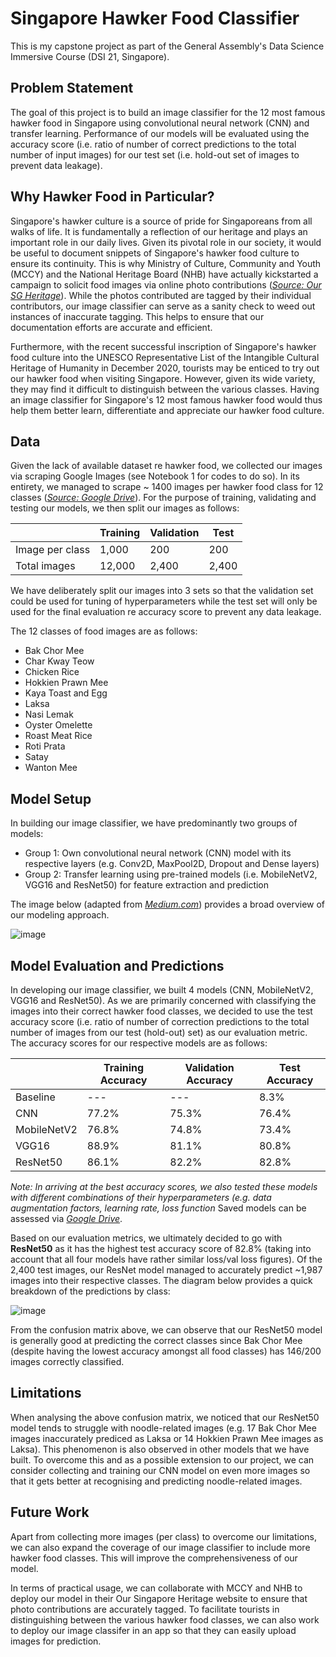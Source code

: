 # Singapore Hawker Food Classifier
This is my capstone project as part of the General Assembly's Data Science Immersive Course (DSI 21, Singapore).

## Problem Statement
The goal of this project is to build an image classifier for the 12 most famous hawker food in Singapore using convolutional neural network (CNN) and transfer learning. Performance of our models will be evaluated using the accuracy score (i.e. ratio of number of correct predictions to the total number of input images) for our test set (i.e. hold-out set of images to prevent data leakage).  

## Why Hawker Food in Particular?
Singapore's hawker culture is a source of pride for Singaporeans from all walks of life. It is fundamentally a reflection of our heritage and plays an important role in our daily lives. Given its pivotal role in our society, it would be useful to document snippets of Singapore's hawker food culture to ensure its continuity. This is why Ministry of Culture, Community and Youth (MCCY) and the National Heritage Board (NHB) have actually kickstarted a campaign to solicit food images via online photo contributions  ([*Source: Our SG Heritage*](https://www.oursgheritage.gov.sg/ourhawkerculture-online-photo-contributions/)). While the photos contributed are tagged by their individual contributors, our image classifier can serve as a sanity check to weed out instances of inaccurate tagging. This helps to ensure that our documentation efforts are accurate and efficient. 

Furthermore, with the recent successful inscription of Singapore's hawker food culture into the UNESCO Representative List of the Intangible Cultural Heritage of Humanity in December 2020, tourists may be enticed to try out our hawker food when visiting Singapore. However, given its wide variety, they may find it difficult to distinguish between the various classes. Having an image classifier for Singapore's 12 most famous hawker food would thus help them better learn, differentiate and appreciate our hawker food culture.


## Data
Given the lack of available dataset re hawker food, we collected our images via scraping Google Images (see Notebook 1 for codes to do so). In its entirety, we managed to scrape ~ 1400 images per hawker food class for 12 classes ([*Source: Google Drive*](https://drive.google.com/drive/folders/1hFmc5qQ5OGdm57wocz1Xc3yziemFYo6y?usp=sharing)). For the purpose of training, validating and testing our models, we then split our images as follows: 

|  |Training|Validation|Test|
|---|---|---|---|
|Image per class |1,000|200|200|
|Total images|12,000|2,400|2,400

We have deliberately split our images into 3 sets so that the validation set could be used for tuning of hyperparameters while the test set will only be used for the final evaluation re accuracy score to prevent any data leakage.

The 12 classes of food images are as follows:
- Bak Chor Mee
- Char Kway Teow
- Chicken Rice
- Hokkien Prawn Mee
- Kaya Toast and Egg
- Laksa
- Nasi Lemak
- Oyster Omelette
- Roast Meat Rice
- Roti Prata
- Satay
- Wanton Mee

## Model Setup
In building our image classifier, we have predominantly two groups of models:
- Group 1: Own convolutional neural network (CNN) model with its respective layers (e.g. Conv2D, MaxPool2D, Dropout and Dense layers)
- Group 2: Transfer learning using pre-trained models (i.e. MobileNetV2, VGG16 and ResNet50) for feature extraction and prediction

The image below (adapted from [*Medium.com*](https://purnasaigudikandula.medium.com/deep-view-on-transfer-learning-with-iamge-classification-pytorch-5cf963939575)) provides a broad overview of our modeling approach. 

![image](https://user-images.githubusercontent.com/79981889/121153773-f0695e00-c878-11eb-8f0a-63678809c511.png)

## Model Evaluation and Predictions
In developing our image classifier, we built 4 models (CNN, MobileNetV2, VGG16 and ResNet50). As we are primarily concerned with classifying the images into their correct hawker food classes, we decided to use the test accuracy score (i.e. ratio of number of correction predictions to the total number of images from our test (hold-out) set) as our evaluation metric. The accuracy scores for our respective models are as follows: 

|  |Training Accuracy|Validation Accuracy |Test Accuracy|
|---|---|---|---|
|Baseline|---|---|8.3%|
|CNN|77.2%|75.3%|76.4%|
|MobileNetV2|76.8%|74.8%|73.4%|
|VGG16|88.9%|81.1%|80.8%|
|ResNet50|86.1%|82.2%|82.8%|

*Note: In arriving at the best accuracy scores, we also tested these models with different combinations of their hyperparameters (e.g. data augmentation factors, learning rate, loss function* Saved models can be assessed via [*Google Drive*](https://drive.google.com/drive/folders/1K4xtmYleTgM1ivVsSnGDWbPVnG1lkj1r?usp=sharing).


Based on our evaluation metrics, we ultimately decided to go with **ResNet50** as it has the highest test accuracy score of 82.8% (taking into account that all four models have rather similar loss/val loss figures). Of the 2,400 test images, our ResNet model managed to accurately predict ~1,987 images into their respective classes. The diagram below provides a quick breakdown of the predictions by class:

![image](https://user-images.githubusercontent.com/79981889/121157921-8bb00280-c87c-11eb-9017-954f1d708715.png)

From the confusion matrix above, we can observe that our ResNet50 model is generally good at predicting the correct classes since Bak Chor Mee (despite having the lowest accuracy amongst all food classes) has 146/200 images correctly classified.

## Limitations
When analysing the above confusion matrix, we noticed that our ResNet50 model tends to struggle with noodle-related images (e.g. 17 Bak Chor Mee images inaccurately prediced as Laksa or 14 Hokkien Prawn Mee images as Laksa). This phenomenon is also observed in other models that we have built. To overcome this and as a possible extension to our project, we can consider collecting and training our CNN model on even more images so that it gets better at recognising and predicting noodle-related images.

## Future Work
Apart from collecting more images (per class) to overcome our limitations, we can also expand the coverage of our image classifier to include more hawker food classes. This will improve the comprehensiveness of our model. 

In terms of practical usage, we can collaborate with MCCY and NHB to deploy our model in their Our Singapore Heritage website to ensure that photo contributions are accurately tagged. To facilitate tourists in distinguishing between the various hawker food classes, we can also work to deploy our image classifer in an app so that they can easily upload images for prediction.
